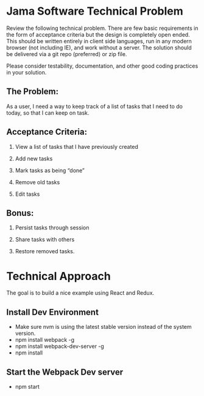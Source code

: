 # Jama Software Technical Problem

Review the following technical problem. There are few basic requirements in the form of acceptance criteria but the design is completely open ended. This should be written entirely in client side languages, run in any modern browser (not including IE), and work without a server. The solution should be delivered via a git repo (preferred) or zip file.

Please consider testability, documentation, and other good coding practices in your solution.

## The Problem:
As a user, I need a way to keep track of a list of tasks that I need to do today, so that I can keep on task.

## Acceptance Criteria:
1. View a list of tasks that I have previously created

2. Add new tasks

3. Mark tasks as being “done”

4. Remove old tasks

5. Edit tasks

## Bonus: 
1. Persist tasks through session

2. Share tasks with others

3. Restore removed tasks.


# Technical Approach
The goal is to build a nice example using React and Redux. 
## Install Dev Environment
* Make sure nvm is using the latest stable version instead of the system version.
* npm install webpack -g
* npm install webpack-dev-server -g
* npm install 

## Start the Webpack Dev server
* npm start